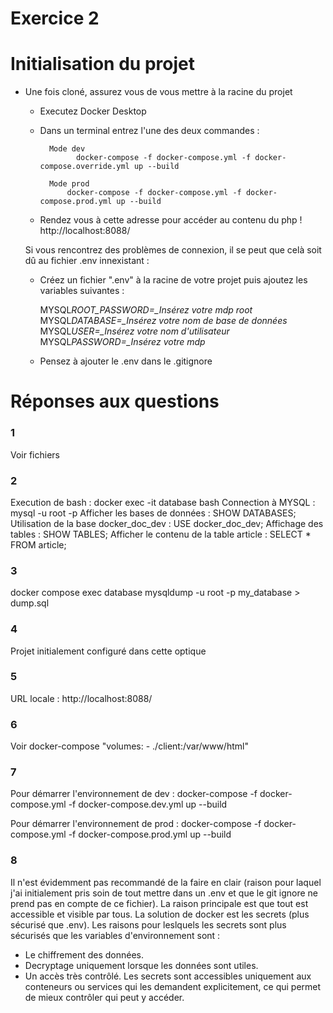 # Exercice 2

# Initialisation du projet

- Une fois cloné, assurez vous de vous mettre à la racine du projet

  - Executez Docker Desktop
  - Dans un terminal entrez l'une des deux commandes :

          Mode dev
                docker-compose -f docker-compose.yml -f docker-compose.override.yml up --build

          Mode prod
              docker-compose -f docker-compose.yml -f docker-compose.prod.yml up --build

  - Rendez vous à cette adresse pour accéder au contenu du php !
    http://localhost:8088/

  Si vous rencontrez des problèmes de connexion, il se peut que celà soit dû au fichier .env innexistant :

  - Créez un fichier ".env" à la racine de votre projet puis ajoutez les variables suivantes :

    MYSQL*ROOT_PASSWORD=\_Insérez votre mdp root*
    MYSQL*DATABASE=\_Insérez votre nom de base de données*
    MYSQL*USER=\_Insérez votre nom d'utilisateur*
    MYSQL*PASSWORD=\_Insérez votre mdp*

  - Pensez à ajouter le .env dans le .gitignore

# Réponses aux questions

### 1

Voir fichiers

### 2

Execution de bash : docker exec -it database bash
Connection à MYSQL : mysql -u root -p
Afficher les bases de données : SHOW DATABASES;
Utilisation de la base docker_doc_dev : USE docker_doc_dev;
Affichage des tables : SHOW TABLES;
Afficher le contenu de la table article : SELECT \* FROM article;

### 3

docker compose exec database mysqldump -u root -p my_database > dump.sql

### 4

Projet initialement configuré dans cette optique

### 5

URL locale : http://localhost:8088/

### 6

Voir docker-compose "volumes: - ./client:/var/www/html"

### 7

Pour démarrer l'environnement de dev :
docker-compose -f docker-compose.yml -f docker-compose.dev.yml up --build

Pour démarrer l'environnement de prod :
docker-compose -f docker-compose.yml -f docker-compose.prod.yml up --build

### 8

Il n'est évidemment pas recommandé de la faire en clair (raison pour laquel j'ai initialement pris soin de tout mettre dans un .env et que le git ignore ne prend pas en compte de ce fichier). La raison principale est que tout est accessible et visible par tous. La solution de docker est les secrets (plus sécurisé que .env). Les raisons pour leslquels les secrets sont plus sécurisés que les variables d'environnement sont :

- Le chiffrement des données.
- Decryptage uniquement lorsque les données sont utiles.
- Un accès très contrôlé. Les secrets sont accessibles uniquement aux conteneurs ou services qui les demandent explicitement, ce qui permet de mieux contrôler qui peut y accéder.
